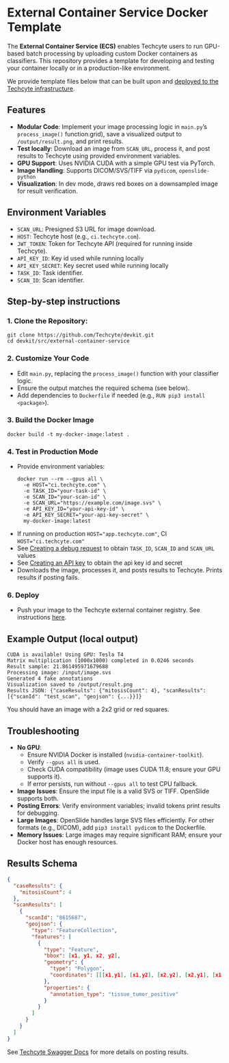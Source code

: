 # External Container Service Docker Template

The **External Container Service (ECS)** enables Techcyte users to run GPU-based batch processing by uploading custom Docker containers as classifiers. This repository provides a template for developing and testing your container locally or in a production-like environment.

We provide template files below that can be built upon and [deployed to the Techcyte infrastructure](guides/external-container-service/index.md).

## Features
- **Modular Code**: Implement your image processing logic in `main.py`’s `process_image()` function.grid), save a visualized output to `/output/result.png`, and print results.
- **Test locally**: Download an image from `SCAN_URL`, process it, and post results to Techcyte using provided environment variables.
- **GPU Support**: Uses NVIDIA CUDA with a simple GPU test via PyTorch.
- **Image Handling**: Supports DICOM/SVS/TIFF via `pydicom`, `openslide-python`
- **Visualization**: In dev mode, draws red boxes on a downsampled image for result verification.

## Environment Variables

  - `SCAN_URL`: Presigned S3 URL for image download.
  - `HOST`: Techcyte host (e.g., `ci.techcyte.com`).
  - `JWT_TOKEN`: Token for Techcyte API (required for running inside Techcyte).
  - `API_KEY_ID`: Key id used while running locally
  - `API_KEY_SECRET`: Key secret used while running locally
  - `TASK_ID`: Task identifier.
  - `SCAN_ID`: Scan identifier.

## Step-by-step instructions

### 1. Clone the Repository:
   ```
   git clone https://github.com/Techcyte/devkit.git
   cd devkit/src/external-container-service
   ```

### 2. Customize Your Code
   - Edit `main.py`, replacing the `process_image()` function with your classifier logic.
   - Ensure the output matches the required schema (see below).
   - Add dependencies to `Dockerfile` if needed (e.g., `RUN pip3 install <package>`).

### 3. Build the Docker Image
  ```
  docker build -t my-docker-image:latest .
  ```

### 4. Test in Production Mode
   - Provide environment variables:
     ```
     docker run --rm --gpus all \
       -e HOST="ci.techcyte.com" \
       -e TASK_ID="your-task-id" \
       -e SCAN_ID="your-scan-id" \
       -e SCAN_URL="https://example.com/image.svs" \
       -e API_KEY_ID="your-api-key-id" \
       -e API_KEY_SECRET="your-api-key-secret" \
       my-docker-image:latest
     ```
   - If running on production `HOST="app.techcyte.com"`, CI `HOST="ci.techcyte.com"`
   - See [Creating a debug request](./guides/creating-a-debug-request/index.md) to obtain `TASK_ID`, `SCAN_ID` and `SCAN_URL` values
   - See [Creating an API key](./guides/creating-an-api-key/index.md) to obtain the api key id and secret
   - Downloads the image, processes it, and posts results to Techcyte. Prints results if posting fails.

### 6. Deploy
   - Push your image to the Techcyte external container registry. See instructions [here](guides/external-container-service/index.md).


## Example Output (local output)
```
CUDA is available! Using GPU: Tesla T4
Matrix multiplication (1000x1000) completed in 0.0246 seconds
Result sample: 21.861495971679688
Processing image: /input/image.svs
Generated 4 fake annotations
Visualization saved to /output/result.png
Results JSON: {"caseResults": {"mitosisCount": 4}, "scanResults": [{"scanId": "test_scan", "geojson": {...}}]}
```

You should have an image with a 2x2 grid or red squares.


## Troubleshooting
- **No GPU**:
  - Ensure NVIDIA Docker is installed (`nvidia-container-toolkit`).
  - Verify `--gpus all` is used.
  - Check CUDA compatibility (image uses CUDA 11.8; ensure your GPU supports it).
  - If error persists, run without `--gpus all` to test CPU fallback.
- **Image Issues**: Ensure the input file is a valid SVS or TIFF. OpenSlide supports both.
- **Posting Errors**: Verify environment variables; invalid tokens print results for debugging.
- **Large Images**: OpenSlide handles large SVS files efficiently. For other formats (e.g., DICOM), add `pip3 install pydicom` to the Dockerfile.
- **Memory Issues**: Large images may require significant RAM; ensure your Docker host has enough resources.

## Results Schema

```json
{
  "caseResults": {
    "mitosisCount": 4
  },
  "scanResults": [
    {
      "scanId": "8615687",
      "geojson": {
        "type": "FeatureCollection",
        "features": [
          {
            "type": "Feature",
            "bbox": [x1, y1, x2, y2],
            "geometry": {
              "type": "Polygon",
              "coordinates": [[[x1,y1], [x1,y2], [x2,y2], [x2,y1], [x1,y1]]]
            },
            "properties": {
              "annotation_type": "tissue_tumor_positive"
            }
          }
        ]
      }
    }
  ]
}
```

See [Techcyte Swagger Docs](https://api.app.techcyte.com/docs/#/External%20Results/ExternalResults) for more details on posting results.
